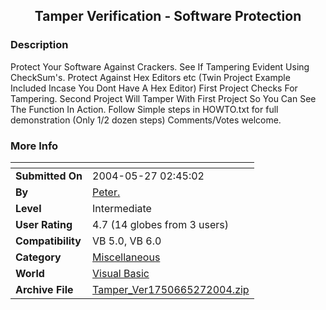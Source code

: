 ﻿<div align="center">

## Tamper Verification \- Software Protection


</div>

### Description

Protect Your Software Against Crackers. See If Tampering Evident Using CheckSum's. Protect Against Hex Editors etc (Twin Project Example Included Incase You Dont Have A Hex Editor) First Project Checks For Tampering. Second Project Will Tamper With First Project So You Can See The Function In Action. Follow Simple steps in HOWTO.txt for full demonstration (Only 1/2 dozen steps) Comments/Votes welcome.
 
### More Info
 


<span>             |<span>
---                |---
**Submitted On**   |2004-05-27 02:45:02
**By**             |[Peter\.](https://github.com/Planet-Source-Code/PSCIndex/blob/master/ByAuthor/peter.md)
**Level**          |Intermediate
**User Rating**    |4.7 (14 globes from 3 users)
**Compatibility**  |VB 5\.0, VB 6\.0
**Category**       |[Miscellaneous](https://github.com/Planet-Source-Code/PSCIndex/blob/master/ByCategory/miscellaneous__1-1.md)
**World**          |[Visual Basic](https://github.com/Planet-Source-Code/PSCIndex/blob/master/ByWorld/visual-basic.md)
**Archive File**   |[Tamper\_Ver1750665272004\.zip](https://github.com/Planet-Source-Code/peter-tamper-verification-software-protection__1-54045/archive/master.zip)








